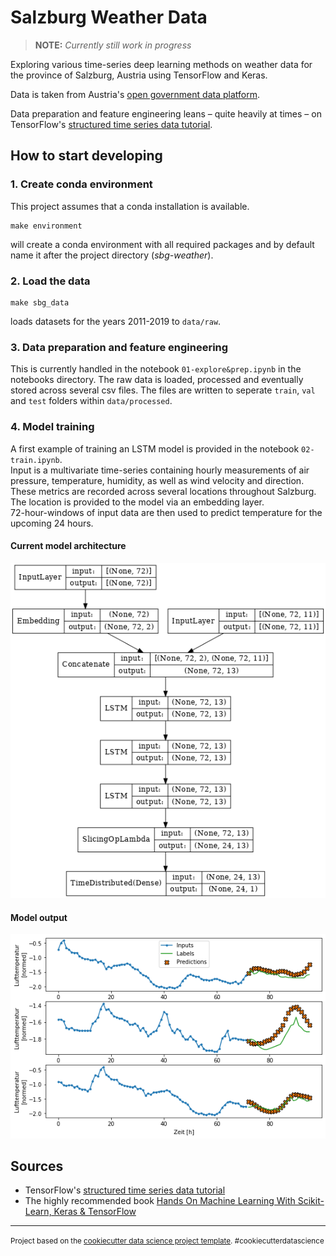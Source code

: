 # Salzburg Weather Data

> **NOTE:**  _Currently still work in progress_

Exploring various time-series deep learning methods on weather data for the province of Salzburg, Austria using TensorFlow and Keras.

Data is taken from Austria's [open government data platform](https://www.data.gv.at/).

Data preparation and feature engineering leans – quite heavily at times – on TensorFlow's 
[structured time series data tutorial](https://www.tensorflow.org/tutorials/structured_data/time_series).

## How to start developing
### 1. Create conda environment  
This project assumes that a conda installation is available.  

    make environment

 will create a conda environment with all required packages and by default name it after the project directory (_sbg-weather_).

### 2. Load the data
    make sbg_data
    
loads datasets for the years 2011-2019 to `data/raw`.

### 3. Data preparation and feature engineering
This is currently handled in the notebook `01-explore&prep.ipynb` in the notebooks directory. The raw data is loaded, processed and eventually stored across several csv files.
The files are written to seperate `train`, `val` and `test` folders within `data/processed`.

### 4. Model training
A first example of training an LSTM model is provided in the notebook `02-train.ipynb`.  
Input is a multivariate time-series containing hourly measurements of air pressure, temperature, humidity, as well as wind velocity and direction.  
These metrics are recorded across several locations throughout Salzburg.
The location is provided to the model via an embedding layer.  
72-hour-windows of input data are then used to predict temperature for the upcoming 24 hours.

#### Current model architecture
![Model architecture](plots/forecast_model_architecture.png)

#### Model output  
![Results](plots/forecast_output.png)


## Sources
* TensorFlow's 
[structured time series data tutorial](https://www.tensorflow.org/tutorials/structured_data/time_series)
* The highly recommended book [Hands On Machine Learning With Scikit-Learn, Keras & TensorFlow](https://www.oreilly.com/library/view/hands-on-machine-learning/9781492032632/)

---

<p><small>Project based on the <a target="_blank" href="https://drivendata.github.io/cookiecutter-data-science/">cookiecutter data science project template</a>. #cookiecutterdatascience</small></p>
